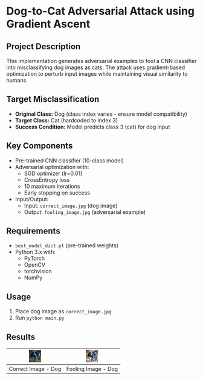# Dog-to-Cat Adversarial Attack using Gradient Ascent

## Project Description
This implementation generates adversarial examples to fool a CNN classifier into misclassifying dog images as cats. The attack uses gradient-based optimization to perturb input images while maintaining visual similarity to humans.

## Target Misclassification
- **Original Class:** Dog (class index varies - ensure model compatibility)
- **Target Class:** Cat (hardcoded to index 3)
- **Success Condition:** Model predicts class 3 (cat) for dog input

## Key Components
- Pre-trained CNN classifier (10-class model)
- Adversarial optimization with:
  - SGD optimizer (lr=0.01)
  - CrossEntropy loss
  - 10 maximum iterations
  - Early stopping on success
- Input/Output:
  - Input: `correct_image.jpg` (dog image)
  - Output: `fooling_image.jpg` (adversarial example)

## Requirements
- `best_model_dict.pt` (pre-trained weights)
- Python 3.x with:
  - PyTorch
  - OpenCV
  - torchvision
  - NumPy

## Usage
1. Place dog image as `correct_image.jpg`
2. Run `python main.py`

## Results
| ![Correct Image - Dog](./correct_image.jpg) | ![Fooling Image - Cat](./fooling_image.jpg) |
|------------------------|------------------------|
| Correct Image - Dog              | Fooling Image - Dog              |
